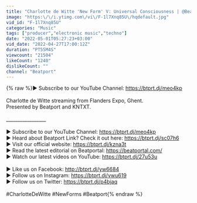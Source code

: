 ```yaml
---
title: "Charlotte de Witte 'New Form' V: Universal Consciousness | @Beatport Live"
image: "https:\/\/i.ytimg.com\/vi\/F-1l7Xnq85U\/hqdefault.jpg"
vid_id: "F-1l7Xnq85U"
categories: "Music"
tags: ["producer","electronic music","techno"]
date: "2022-05-01T05:27:23+03:00"
vid_date: "2022-04-27T17:00:12Z"
duration: "PT55M4S"
viewcount: "21504"
likeCount: "1240"
dislikeCount: ""
channel: "Beatport"
---
```

{% raw %}► Subscribe to our YouTube Channel: <a rel="nofollow" target="blank" href="https://btprt.dj/meo4kp">https://btprt.dj/meo4kp</a><br /><br />Charlotte de Witte streaming from Flanders Expo, Ghent.<br />Presented by Beatport and KNTXT.<br /><br />_________________<br /><br />► Subscribe to our YouTube Channel: <a rel="nofollow" target="blank" href="https://btprt.dj/meo4kp">https://btprt.dj/meo4kp</a><br />► Heard about Beatport Link? Check it out here: <a rel="nofollow" target="blank" href="https://btprt.dj/sc07h6">https://btprt.dj/sc07h6</a><br />► Visit our official website: <a rel="nofollow" target="blank" href="https://btprt.dj/kzna3t">https://btprt.dj/kzna3t</a><br />► Read the latest editorial on Beatportal: <a rel="nofollow" target="blank" href="https://beatportal.com/">https://beatportal.com/</a><br />► Watch our latest videos on YouTube: <a rel="nofollow" target="blank" href="https://btprt.dj/27u53u">https://btprt.dj/27u53u</a><br /><br />► Like us on Facebook: <a rel="nofollow" target="blank" href="http://btprt.dj/yw6684">http://btprt.dj/yw6684</a><br />► Follow us on Instagram: <a rel="nofollow" target="blank" href="https://btprt.dj/vwu619">https://btprt.dj/vwu619</a><br />► Follow us on Twitter: <a rel="nofollow" target="blank" href="https://btprt.dj/p4bjaq">https://btprt.dj/p4bjaq</a><br /><br />#CharlotteDeWitte #NewForms #Beatport{% endraw %}
